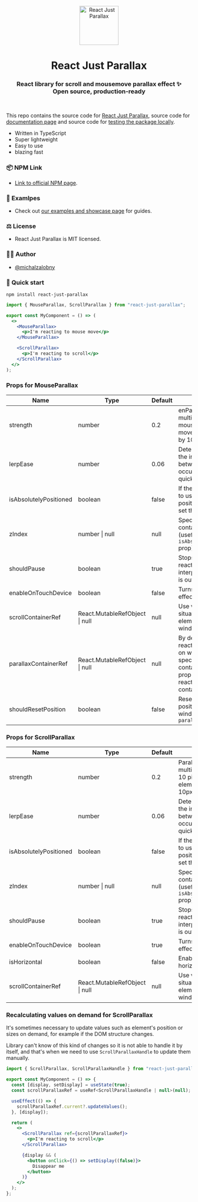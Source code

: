 <p align="center">
  <img src="https://res.cloudinary.com/dpv0ukspz/image/upload/v1657904071/rjp-logo_ov5fwk.png" width="106" height="106" alt="React Just Parallax" />
</p>
<h1 align="center">React Just Parallax</h1>
<h3 align="center">
  React library for scroll and mousemove parallax effect ✨<br>Open source, production-ready
</h3>

<br>

This repo contains the source code for [React Just Parallax](https://github.com/michalzalobny/react-just-parallax/tree/main/react-just-parallax), source code for [documentation page](https://github.com/michalzalobny/react-just-parallax/tree/main/frontend) and source code for [testing the package locally](https://github.com/michalzalobny/react-just-parallax/tree/main/cra-for-testing).
- Written in TypeScript
- Super lightweight
- Easy to use
- blazing fast

### 📦 NPM Link

- [Link to official NPM page](https://www.npmjs.com/package/react-just-parallax/).

### 📜 Examlpes

- Check out [our examples and showcase page](https://react-just-parallax.michalzalobny.com/) for guides.

### ⚖️ License

- React Just Parallax is MIT licensed.

### ✍🏻 Author

- [@michalzalobny](https://twitter.com/michalzalobny)

### 🐇 Quick start

```
npm install react-just-parallax
```

```jsx
import { MouseParallax, ScrollParallax } from "react-just-parallax";

export const MyComponent = () => (
  <>
    <MouseParallax>
      <p>I'm reacting to mouse move</p>
    </MouseParallax>

    <ScrollParallax>
      <p>I'm reacting to scroll</p>
    </ScrollParallax>
  </>
);
```

### Props for MouseParallax

| Name                   | Type                           | Default | Description                                                                                                                                              |
| ---------------------- | ------------------------------ | ------- | -------------------------------------------------------------------------------------------------------------------------------------------------------- |
| strength               | number                         | 0.2     | enParallax offset multiplier. Moving mouse by 10 pixels will move element position by 10px \* strength                                                   |
| lerpEase               | number                         | 0.06    | Determines how quick the interpolation between offset values occurs (the higher the quicker)                                                             |
| isAbsolutelyPositioned | boolean                        | false   | If the element you want to use parallax on is positioned absolutely, set this prop to `true`                                                             |
| zIndex                 | number \| null                 | null    | Specify element's outer container z-index (useful while using `isAbsolutelyPositioned` prop)                                                             |
| shouldPause            | boolean                        | true    | Stops element from reacting to scroll and interpolating offset if it is out of view                                                                      |
| enableOnTouchDevice    | boolean                        | false   | Turns on/off parallax effect on touch devices                                                                                                            |
| scrollContainerRef     | React.MutableRefObject \| null | null    | Use when element is situated in scrollable element other than window                                                                                     |
| parallaxContainerRef   | React.MutableRefObject \| null | null    | By default, element reacts to mousemove on window. You can specify any other container using this prop to make element react only within given container |
| shouldResetPosition    | boolean                        | false   | Resets element's position if cursor leaves window or leaves `parallaxContainerRef`                                                                       |

### Props for ScrollParallax

| Name                   | Type                           | Default | Description                                                                                       |
| ---------------------- | ------------------------------ | ------- | ------------------------------------------------------------------------------------------------- |
| strength               | number                         | 0.2     | Parallax offset multiplier. Scrolling by 10 pixels will move element position by 10px \* strength |
| lerpEase               | number                         | 0.06    | Determines how quick the interpolation between offset values occurs (the higher the quicker)      |
| isAbsolutelyPositioned | boolean                        | false   | If the element you want to use parallax on is positioned absolutely, set this prop to `true`      |
| zIndex                 | number \| null                 | null    | Specify element's outer container z-index (useful while using `isAbsolutelyPositioned` prop)      |
| shouldPause            | boolean                        | true    | Stops element from reacting to scroll and interpolating offset if it is out of view               |
| enableOnTouchDevice    | boolean                        | true    | Turns on/off parallax effect on touch devices                                                     |
| isHorizontal           | boolean                        | false   | Enable if using horizontal scrolling                                                              |
| scrollContainerRef     | React.MutableRefObject \| null | null    | Use when element is situated in scrollable element other than window                              |

### Recalculating values on demand for ScrollParallax

It's sometimes necessary to update values such as element's position or sizes on demand, for example if the DOM structure changes.

Library can't know of this kind of changes so it is not able to handle it by itself, and that's when we need to use `ScrollParallaxHandle` to update them manually.

```jsx
import { ScrollParallax, ScrollParallaxHandle } from "react-just-parallax";

export const MyComponent = () => {
  const [display, setDisplay] = useState(true);
  const scrollParallaxRef = useRef<ScrollParallaxHandle | null>(null);

  useEffect(() => {
    scrollParallaxRef.current?.updateValues();
  }, [display]);

  return (
    <>
      <ScrollParallax ref={scrollParallaxRef}>
        <p>I'm reacting to scroll</p>
      </ScrollParallax>

      {display && (
        <button onClick={() => setDisplay((false)}>
          Disappear me
        </button>
      )}
    </>
  );
};
```
